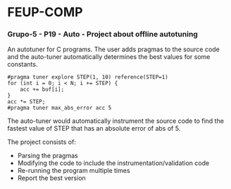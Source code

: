 # FEUP-COMP

### Grupo-5 - P19 - Auto - Project about offline autotuning

An autotuner for C programs. The user adds pragmas to the source code and the auto-tuner automatically determines the best values for some constants.

```
#pragma tuner explore STEP(1, 10) reference(STEP=1)
for (int i = 0; i < N; i += STEP) {
    acc += buf[i];
}
acc *= STEP;
#pragma tuner max_abs_error acc 5
```

The auto-tuner would automatically instrument the source code to find the fastest value of STEP that has an absolute error of abs of 5.

The project consists of:
  * Parsing the pragmas
  * Modifying the code to include the instrumentation/validation code
  * Re-running the program multiple times
  * Report the best version
